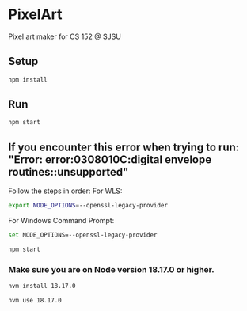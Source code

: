 # PixelArt
Pixel art maker for CS 152 @ SJSU

## Setup

```sh
npm install
```

## Run

```sh
npm start
```


## If you encounter this error when trying to run: "Error: error:0308010C:digital envelope routines::unsupported"
Follow the steps in order:
For WLS:
```sh
export NODE_OPTIONS=--openssl-legacy-provider
```
For Windows Command Prompt:
```sh
set NODE_OPTIONS=--openssl-legacy-provider

```

```sh
npm start
```

### Make sure you are on Node version 18.17.0 or higher.

```sh
nvm install 18.17.0
```
```sh
nvm use 18.17.0
```
